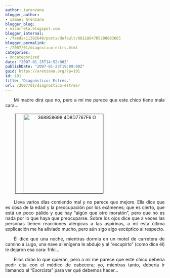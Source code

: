 ```yaml
---
author: iarenzana
blogger_author:
- Ismael Arenzana
blogger_blog:
- micarreta.blogspot.com
blogger_internal:
- /feeds/11302648/posts/default/8811864705288803665
blogger_permalink:
- /2007/01/diagnstico-estrs.html
categories:
- Uncategorized
date: "2007-01-25T14:52:00Z"
publishDate: "2097-01-23T19:09:00Z"
guid: https://arenzana.org/?p=191
id: 191
title: 'Diagnóstico: Estrés.'
url: /2007/01/diagnostico-estres/
---
```

<p style="text-align:justify;text-indent:20pt;">
  Mi madre dirá que no, pero a mí me parece que este chico tiene mala cara&#8230;
</p>

<p style="text-indent:20pt;">
  <a href="http://farm1.static.flickr.com/114/368958698_4d8d7767f6_o.jpg"><img loading="lazy" src="http://farm1.static.flickr.com/114/368958698_4d8d7767f6_o.jpg" height="250" width="277" border="1" hspace="4" vspace="4" alt="368958698 4D8D7767F6 O" /></a>
</p>

<p style="text-align:justify;text-indent:20pt;">
  Lleva varios días comiendo mal y no parece que mejore. Ella dice que es cosa de la edad y la preocupación por los exámenes; que es cierto, que está un poco pálido y que hay &#8220;algún que otro moratón&#8221;, pero que no es nada por lo que haya que preocuparse. Sobre los ojos dice que a veces las personas tienen reacciones alérgicas a las aspirinas, a mí esta última explicación me ha aliviado mucho, pero aún sigo algo excéptico al respecto.
</p>

<p style="text-align:justify;text-indent:20pt;">
  Él dice que una noche, mientras dormía en un motel de carretera de camino a Lugo, una nave alienígena le abdujo y al &#8220;escupirlo&#8221; (como dice él) le dejaron esa cara: friki&#8230;
</p>

<p style="text-align:justify;text-indent:20pt;">
  Ellos dirán lo que quieran, pero a mí me parece que este chico debería pedir cita con el médico de cabecera; yo, mientras tanto, debería ir llamando al &#8220;Exorcista&#8221; para ver qué debemos hacer&#8230;
</p>
